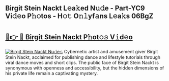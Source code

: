 ## Birgit Stein Nackt L𝚎a𝚔ed N𝚞𝚍e - Part-YC9 Vi𝚍𝚎o P𝚑𝚘tos - H𝚘𝚝 O𝚗𝚕yf𝚊ns L𝚎a𝚔s 06BgZ

# <h2><a href="http://kf9wvto.oniu.top/?m=Birgit+Stein+Nackt">🔗👉 🔴 Birgit Stein Nackt P𝚑ot𝚘𝚜 V𝚒d𝚎o</a></h2>

[![Birgit Stein Nackt Nu𝚍e𝚜](https://i.imgur.com/0qMVB7G.gif)](http://kf9wvto.oniu.top/?m=Birgit+Stein+Nackt)
Cybernetic artist and amusement giver Birgit Stein Nackt, acclaimed for publishing dance and lifestyle tutorials through viral dance moves and short clips. The public face of Birgit Stein Nackt is synonymous with openness and accessibility, but the hidden dimensions of his private life remain a captivating mystery.  
